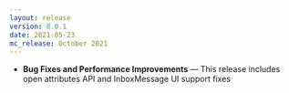 ```yaml
---
layout: release
version: 8.0.1
date: 2021-05-23
mc_release: October 2021
---
```


* **Bug Fixes and Performance Improvements** — This release includes open attributes API and InboxMessage UI support fixes
